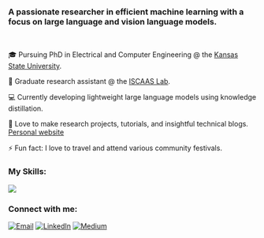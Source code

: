 <!--<h1>Hi 👋, I'm Muhammad Ali Shafique</h1>-->
<h3>A passionate researcher in efficient machine learning with a focus on large language and vision language models.</h3>

<!--
**alishafique3/alishafique3** is a ✨ _special_ ✨ repository because its `README.md` (this file) appears on your GitHub profile.

Here are some ideas to get you started:

- 🔭 I’m currently working on ...
- 🌱 I’m currently learning ...
- 👯 I’m looking to collaborate on ...
- 🤔 I’m looking for help with ...
- 💬 Ask me about ...
- 📫 How to reach me: ...
- 😄 Pronouns: ...
- ⚡ Fun fact: ...
-->
<br>

🎓 Pursuing PhD in Electrical and Computer Engineering @ the [Kansas State University](https://www.k-state.edu/home/).

📖 Graduate research assistant @ the [ISCAAS Lab](https://people.cs.ksu.edu/~amunir/lab/).

💻 Currently developing lightweight large language models using knowledge distillation.

🌱 Love to make research projects, tutorials, and insightful technical blogs. [Personal website](https://alishafique3.github.io/)

⚡ Fun fact: I love to travel and attend various community festivals.



<h3 align="left">My Skills:</h3>
<!-- <p align="left">
  Large language models, Vision language models, Machine Learning, LMOps, Parallel Computing
</p> -->

<p>
  <a href="https://skillicons.dev">
    <img src="https://skillicons.dev/icons?i=pytorch,tensorflow,py,cpp,docker,git" />
  </a>
</p>



<h3 align="left">Connect with me:</h3>
<p align="left">
  <a href="mailto: alishafique3@gmail.com"><img src="https://img.shields.io/badge/Gmail-D14836?style=for-the-badge&logo=gmail&logoColor=white" alt="Email"></a>
<a href="https://www.linkedin.com/in/alishafique3/"><img src="https://img.shields.io/badge/LinkedIn-0077B5?style=for-the-badge&logo=linkedin&logoColor=white" alt="LinkedIn"></a>
  <a href="https://medium.com/@alishafique3"><img src="https://img.shields.io/badge/Medium-12100E?style=for-the-badge&logo=medium&logoColor=white" alt="Medium"></a>
  
</p>


